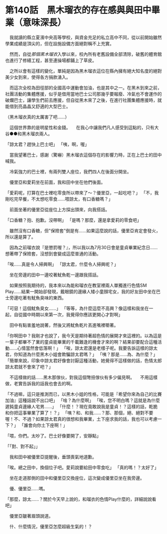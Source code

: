 # 第140話　黑木瑠衣的存在感與與田中畢業（意味深長）

　我就讀的縣立夏濱中央高等學校，與資金充足的私立高中不同，從以前開始雖然學業成績是頂尖的，但在設施設備方面絕對稱不上充實。

　然而，自從*那個黑木瑠衣*入學以來，校內所有老舊設備全部清除，破舊的體育館也進行了修繕工程，甚至連操場都鋪上了草皮。

　之所以會有這樣的變化，單純是因為黑木瑠衣這位在縣內擁有絕大知名度的絕對美少女到來，使得各方捐款湧入。

　而這次全校為田徑部的全國高中運動會加油，也是其中之一。在黑木到來之前，社團活動的集體應援，似乎是借用當地巴士公司那幾乎要報廢、冷氣也不會運作的破爛巴士，讓學生們前去應援，但自從黑木來了之後，在進行社團集體應援時，就能借到亮晶晶又舒適的大型巴士。

（黑木瑠衣真的太厲害了吧……）

　這個世界靠的是明星性和金錢。
　在我心中讓我們凡人感受到這點的，只有大谷●●和黑木瑠衣兩人。

「諒太君？趕快上巴士吧」
「咦，啊，喔」

　當我望著巴士，感謝（驚嚇）黑木瑠衣這個存在的影響力時，正在上巴士的田中喊我。

　冷氣強力的巴士裡，有兩列雙人座位，我們四人在後面分開坐。

　優里亞和愛莉坐在前面，我和田中坐在他們後面。

「愛莉呢，打算在巴士裡吃零食所以帶來了～？優里亞，一起吃吧？」
「不，我剛吃完早餐，不太想吃零食......喂諒太，有口香糖嗎？」

　前面坐著的優里亞從座位上方探出頭來，向我搭話。

「口香糖？抱、抱歉。沒帶啊」
「是嗎？那麼，還是拿愛莉的零食吧」

　雖然沒有口香糖，但"保險套"倒是有......如果這麼說的話，優里亞肯定會發火，所以還是算了。

　因為之前瑠衣說『是懲罰喔？』，所以我以為7月30日會是童貞畢業紀念日......想著帶了保險套，沒想到會變成這麼普通的活動。

「唉......真是令人掃興啊」
「諒太君，什麼令人掃興呢？」

　坐在旁邊的田中一邊咬著魷魚乾一邊跟我搭話。

　如果按照我期待的，我本來以為能和瑠衣在教室裡兩人單獨進行色情SM Play......結果一開始卻發現，戴眼鏡的邊緣人矮小童顏宅女，我的好友田中坐在巴士旁邊吃著有魷魚臭味的東西。

「可惡！這個魷魚臭女......」
「等等，為什麼這麼不高興？像這樣和我坐在一起，自從國中時期以來第一次，我覺得你應該更開心才對啊」

　田中有點害羞地說著，然後又將魷魚乾片丟進嘴裡嚼著。

「你啊田中？我剛才也說了，我今天是期待著超色情的展開才來這裡的。以為這是一輩子都畢不了業的童貞能畢業的千載難逢的機會才來的啊？結果卻要配合這種活動......心情當然會低落啊！」
「唉，諒太君還是老樣子呢。我要告訴這樣的諒太君，你知道為什麼黑木小姐會欺騙諒太君嗎？」
「咦？那是......為、為什麼？」
「簡單來說，印象中諒太君好像會討厭這種活動，她覺得不這樣做的話，色情太郎諒太君就不會來了吧？」

　不這樣做的話......黑木那傢伙，對我這個彆扭傢伙有多少偏見啊。
　不用這樣做，老實告訴我的話我也會去的啊。

「不過嘛，這只是推測而已，以黑木小姐的性格，可能是『希望你來為自己的比賽加油』這種話說不出口吧」
「啥？為什麼啊」
「唉，您不明白嗎？這就是為什麼遲鈍童貞邊緣人宅男......」
「什麼！？現在竟敢說我是童貞！？這樣的話，乾脆和你把這事畢業了算了！？」
「咦？和、和我......？那、那個，絕、絕對不要喔！不、不過？如果諒太君真的很想和我畢業，土下座求我的話，我也可以考慮一下？」
「誰會向你土下座啊！」

「喂，你們。太吵了。巴士好像要開了，安靜點」

「「對、對不起」」

　我和田中被優里亞提醒後，垂頭喪氣地道歉。

「唉。總之田中，換個位子吧。愛莉說要給田中零食吃」
「真的嗎！？太好了」

　坐在走道那側的田中和優里亞交換座位，這次變成優里亞坐在我旁邊。

　優、優里亞......嗎。

「那麼，諒太......？關於今天早上說的，和瑠衣的色情Play什麼的，詳細說說看吧」

　優里亞皺著眉頭說道。

　什、什麼情況，優里亞怎麼超級生氣的！？